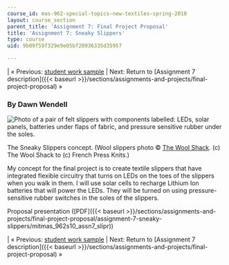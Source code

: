 ```yaml
---
course_id: mas-962-special-topics-new-textiles-spring-2010
layout: course_section
parent_title: 'Assignment 7: Final Project Proposal'
title: 'Assignment 7: Sneaky Slippers'
type: course
uid: 9b09f59f329e9e05bf20936335d35957

---
```


| « Previous: [student work sample](/courses/media-arts-and-sciences/mas-962-special-topics-new-textiles-spring-2010/assignments-and-projects/final-project-proposal/assignment-7-little-black-dress-2.0) | Next: Return to [Assignment 7 description]({{< baseurl >}}/sections/assignments-and-projects/final-project-proposal) » 

### By Dawn Wendell

![Photo of a pair of felt slippers with components labelled: LEDs, solar panels, batteries under flaps of fabric, and pressure sensitive rubber under the soles.](/courses/media-arts-and-sciences/mas-962-special-topics-new-textiles-spring-2010/assignments-and-projects/final-project-proposal/assignment-7-sneaky-slippers/slippers.jpg)

The Sneaky Slippers concept. (Wool slippers photo © [The Wool Shack](http://frenchpressknits.blogspot.com/2009/10/happy-slipper-day.html). (c) The Wool Shack to (c) French Press Knits.)

My concept for the final project is to create textile slippers that have integrated flexible circuitry that turns on LEDs on the toes of the slippers when you walk in them. I will use solar cells to recharge Lithium Ion batteries that will power the LEDs. They will be turned on using pressure-sensitive rubber switches in the soles of the slippers.

Proposal presentation ([PDF]({{< baseurl >}}/sections/assignments-and-projects/final-project-proposal/assignment-7-sneaky-slippers/mitmas_962s10_assn7_slipr))

| « Previous: [student work sample](/courses/media-arts-and-sciences/mas-962-special-topics-new-textiles-spring-2010/assignments-and-projects/final-project-proposal/assignment-7-little-black-dress-2.0) | Next: Return to [Assignment 7 description]({{< baseurl >}}/sections/assignments-and-projects/final-project-proposal) »